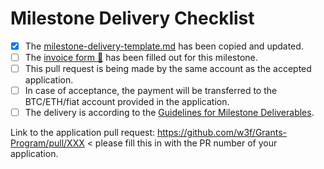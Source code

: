 # Milestone Delivery Checklist

- [x] The [milestone-delivery-template.md](https://github.com/w3f/Grant-Milestone-Delivery/blob/master/deliveries/milestone-delivery-template.md) has been copied and updated.
- [ ] The [invoice form :pencil:](https://forms.gle/LSRr7PCjBpEbKGh89) has been filled out for this milestone.
- [ ] This pull request is being made by the same account as the accepted application.
- [ ] In case of acceptance, the payment will be transferred to the BTC/ETH/fiat account provided in the application.
- [ ] The delivery is according to the [Guidelines for Milestone Deliverables](https://github.com/w3f/Grants-Program/blob/master/docs/Support%20Docs/milestone-deliverables-guidelines.md).

Link to the application pull request: https://github.com/w3f/Grants-Program/pull/XXX < please fill this in with the PR number of your application.
